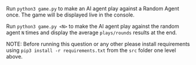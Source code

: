 Run `python3 game.py` to make an AI agent play against a Random Agent once. The game will be displayed live in the console.

Run `python3 game.py <N>` to make the AI agent play against the random agent `N` times and display the average `plays/rounds` results at the end.

NOTE: Before running this question or any other please install requirements using `pip3 install -r requirements.txt` from the `src` folder one level above.